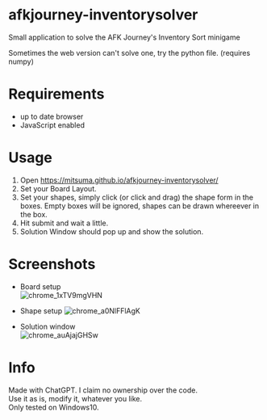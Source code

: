 # afkjourney-inventorysolver
Small application to solve the AFK Journey's Inventory Sort minigame

Sometimes the web version can't solve one, try the python file. (requires numpy)

# Requirements
- up to date browser
- JavaScript enabled

# Usage
1. Open https://mitsuma.github.io/afkjourney-inventorysolver/
2. Set your Board Layout.
3. Set your shapes, simply click (or click and drag) the shape form in the boxes.
Empty boxes will be ignored, shapes can be drawn whereever in the box.
4. Hit submit and wait a little.
5. Solution Window should pop up and show the solution.

# Screenshots
- Board setup  
![chrome_1xTV9mgVHN](https://github.com/Mitsuma/afkjourney-inventorysolver/assets/8568089/b8baaaff-bbec-4a21-8f33-dba01ee8d332)


- Shape setup
![chrome_a0NlFFlAgK](https://github.com/Mitsuma/afkjourney-inventorysolver/assets/8568089/bbe0f4b0-4a8a-4546-802b-7323d2b3f95e)


- Solution window  
![chrome_auAjajGHSw](https://github.com/Mitsuma/afkjourney-inventorysolver/assets/8568089/18140469-e2f3-4e40-8c5e-0e2d0b1664f5)



# Info
Made with ChatGPT. I claim no ownership over the code.  
Use it as is, modify it, whatever you like.  
Only tested on Windows10.

